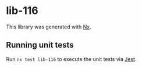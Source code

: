 # lib-116

This library was generated with [Nx](https://nx.dev).

## Running unit tests

Run `nx test lib-116` to execute the unit tests via [Jest](https://jestjs.io).
